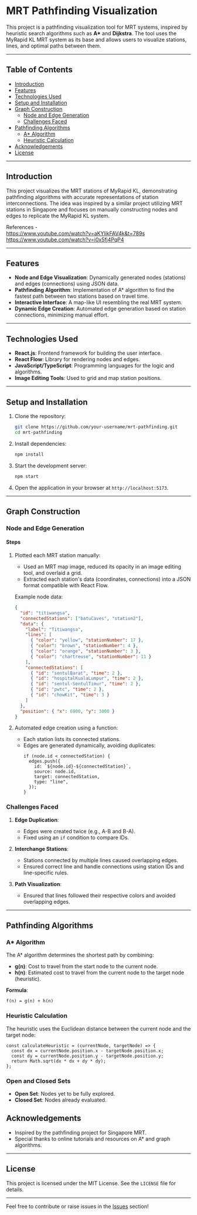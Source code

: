# MRT Pathfinding Visualization

This project is a pathfinding visualization tool for MRT systems, inspired by heuristic search algorithms such as **A\*** and **Dijkstra**. The tool uses the MyRapid KL MRT system as its base and allows users to visualize stations, lines, and optimal paths between them.

---

## Table of Contents

- [Introduction](#introduction)
- [Features](#features)
- [Technologies Used](#technologies-used)
- [Setup and Installation](#setup-and-installation)
- [Graph Construction](#graph-construction)
  - [Node and Edge Generation](#node-and-edge-generation)
  - [Challenges Faced](#challenges-faced)
- [Pathfinding Algorithms](#pathfinding-algorithms)
  - [A\* Algorithm](#a-algorithm)
  - [Heuristic Calculation](#heuristic-calculation)
- [Acknowledgements](#acknowledgements)
- [License](#license)

---

## Introduction

This project visualizes the MRT stations of MyRapid KL, demonstrating pathfinding algorithms with accurate representations of station interconnections. The idea was inspired by a similar project utilizing MRT stations in Singapore and focuses on manually constructing nodes and edges to replicate the MyRapid KL system.

References - </br>
https://www.youtube.com/watch?v=aKYlikFAV4k&t=789s </br>
https://www.youtube.com/watch?v=i0x5fj4PqP4

---

## Features

- **Node and Edge Visualization**: Dynamically generated nodes (stations) and edges (connections) using JSON data.
- **Pathfinding Algorithm**: Implementation of A\* algorithm to find the fastest path between two stations based on travel time.
- **Interactive Interface**: A map-like UI resembling the real MRT system.
- **Dynamic Edge Creation**: Automated edge generation based on station connections, minimizing manual effort.

---

## Technologies Used

- **React.js**: Frontend framework for building the user interface.
- **React Flow**: Library for rendering nodes and edges.
- **JavaScript/TypeScript**: Programming languages for the logic and algorithms.
- **Image Editing Tools**: Used to grid and map station positions.

---

## Setup and Installation

1. Clone the repository:
   ```bash
   git clone https://github.com/your-username/mrt-pathfinding.git
   cd mrt-pathfinding
   ```
2. Install dependencies:
   ```bash
   npm install
   ```
3. Start the development server:
   ```bash
   npm start
   ```
4. Open the application in your browser at `http://localhost:5173`.

---

## Graph Construction

### Node and Edge Generation

#### Steps

1. Plotted each MRT station manually:

   - Used an MRT map image, reduced its opacity in an image editing tool, and overlaid a grid.
   - Extracted each station's data (coordinates, connections) into a JSON format compatible with React Flow.

   Example node data:

   ```json
   {
     "id": "titiwangsa",
     "connectedStations": ["batuCaves", "station2"],
     "data": {
       "label": "Titiwangsa",
       "lines": [
         { "color": "yellow", "stationNumber": 17 },
         { "color": "brown", "stationNumber": 4 },
         { "color": "orange", "stationNumber": 3 },
         { "color": "chartreuse", "stationNumber": 11 }
       ],
       "connectedStations": [
         { "id": "sentulBarat", "time": 2 },
         { "id": "hospitalKualaLumpur", "time": 2 },
         { "id": "sentul-SentulTimur", "time": 2 },
         { "id": "pwtc", "time": 2 },
         { "id": "chowKit", "time": 3 }
       ]
     },
     "position": { "x": 6900, "y": 3000 }
   }
   ```

2. Automated edge creation using a function:
   - Each station lists its connected stations.
   - Edges are generated dynamically, avoiding duplicates:
     ```tsx
     if (node.id < connectedStation) {
       edges.push({
         id: `${node.id}-${connectedStation}`,
         source: node.id,
         target: connectedStation,
         type: "line",
       });
     }
     ```

### Challenges Faced

1. **Edge Duplication**:

   - Edges were created twice (e.g., A-B and B-A).
   - Fixed using an `if` condition to compare IDs.

2. **Interchange Stations**:

   - Stations connected by multiple lines caused overlapping edges.
   - Ensured correct line and handle connections using station IDs and line-specific rules.

3. **Path Visualization**:
   - Ensured that lines followed their respective colors and avoided overlapping edges.

---

## Pathfinding Algorithms

### A\* Algorithm

The A\* algorithm determines the shortest path by combining:

- **g(n)**: Cost to travel from the start node to the current node.
- **h(n)**: Estimated cost to travel from the current node to the target node (heuristic).

**Formula**:

```text
f(n) = g(n) + h(n)
```

### Heuristic Calculation

The heuristic uses the Euclidean distance between the current node and the target node:

```tsx
const calculateHeuristic = (currentNode, targetNode) => {
  const dx = currentNode.position.x - targetNode.position.x;
  const dy = currentNode.position.y - targetNode.position.y;
  return Math.sqrt(dx * dx + dy * dy);
};
```

### Open and Closed Sets

- **Open Set**: Nodes yet to be fully explored.
- **Closed Set**: Nodes already evaluated.

## Acknowledgements

- Inspired by the pathfinding project for Singapore MRT.
- Special thanks to online tutorials and resources on A\* and graph algorithms.

---

## License

This project is licensed under the MIT License. See the `LICENSE` file for details.

---

Feel free to contribute or raise issues in the [Issues](https://github.com/zuhu162/smartMRT/issues) section!
